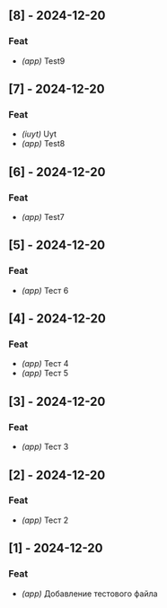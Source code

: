 ## [8] - 2024-12-20

### Feat

- *(app)* Test9

## [7] - 2024-12-20

### Feat

- *(iuyt)* Uyt
- *(app)* Test8

## [6] - 2024-12-20

### Feat

- *(app)* Test7

## [5] - 2024-12-20

### Feat

- *(app)* Тест 6

## [4] - 2024-12-20

### Feat

- *(app)* Тест 4
- *(app)* Тест 5

## [3] - 2024-12-20

### Feat

- *(app)* Тест 3

## [2] - 2024-12-20

### Feat

- *(app)* Тест 2

## [1] - 2024-12-20

### Feat

- *(app)* Добавление тестового файла

